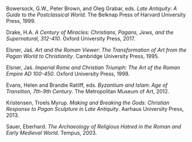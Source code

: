 Bowersock, G.W., Peter Brown, and Oleg Grabar, eds. _Late Antiquity: A Guide to the Postclassical World_. The Belknap Press of Harvard University Press, 1999.

Drake, H.A. _A Century of Miracles: Christians, Pagans, Jews, and the Supernatural, 312-410_. Oxford University Press, 2017.

Elsner, Jaś. _Art and the Roman Viewer: The Transformation of Art from the Pagan World to Christianity_. Cambridge University Press, 1995.

Elsner, Jaś. _Imperial Rome and Christian Triumph: The Art of the Roman Empire AD 100-450_. Oxford University Press, 1998.

Evans, Helen and Brandie Ratliff, eds. _Byzantium and Islam: Age of Transition, 7th-9th Century_. The Metropolitan Museum of Art, 2012.

Kristensen, Troels Myrup. _Making and Breaking the Gods: Christian Response to Pagan Sculpture in Late Antiquity_. Aarhaus University Press, 2013.

Sauer, Eberhard. _The Archaeology of Religious Hatred in the Roman and Early Medieval World_. Tempus, 2003.
